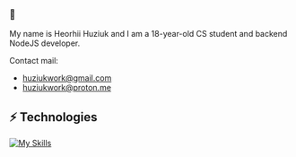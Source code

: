 ### 👋

My name is Heorhii Huziuk and I am a 18-year-old CS student and backend NodeJS developer.

Contact mail:
* huziukwork@gmail.com
* huziukwork@proton.me
  



## ⚡ Technologies

[![My Skills](https://skillicons.dev/icons?i=c,cpp,docker,express,gcp,git,js,ts,jest,mongodb,postgres,mysql,redis,nodejs,postman,sequelize,linux,graphql&perline=6)](https://skillicons.dev)

